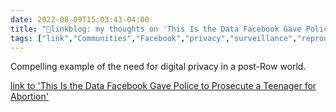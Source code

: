 ```yaml
---
date: 2022-08-09T15:03:43-04:00
title: "🔗linkblog: my thoughts on 'This Is the Data Facebook Gave Police to Prosecute a Teenager for Abortion'"
tags: ["link","Communities","Facebook","privacy","surveillance","reproductive rights."]
---
```

Compelling example of the need for digital privacy in a post-Row world.
 

[link to 'This Is the Data Facebook Gave Police to Prosecute a Teenager for Abortion'](https://www.vice.com/en/article/n7zevd/this-is-the-data-facebook-gave-police-to-prosecute-a-teenager-for-abortion)
